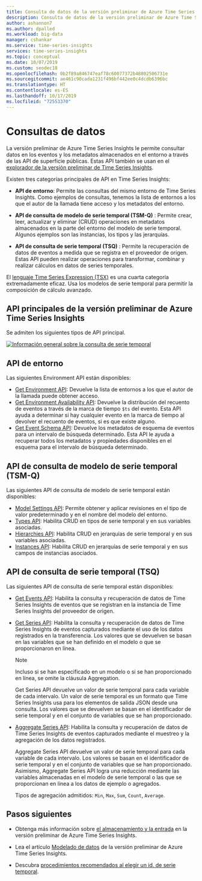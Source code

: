 ```yaml
---
title: Consulta de datos de la versión preliminar de Azure Time Series Insights | Microsoft Docs
description: Consulta de datos de la versión preliminar de Azure Time Series Insights.
author: ashannon7
ms.author: dpalled
ms.workload: big-data
manager: cshankar
ms.service: time-series-insights
services: time-series-insights
ms.topic: conceptual
ms.date: 10/07/2019
ms.custom: seodec18
ms.openlocfilehash: 0b2f89a846747eaf78c60077372b48802506731e
ms.sourcegitcommit: ae461c90cada1231f496bf442ee0c4dcdb6396bc
ms.translationtype: HT
ms.contentlocale: es-ES
ms.lasthandoff: 10/17/2019
ms.locfileid: "72553370"
---
```

# <a name="data-querying"></a>Consultas de datos

La versión preliminar de Azure Time Series Insights le permite consultar datos en los eventos y los metadatos almacenados en el entorno a través de las API de superficie públicas. Estas API también se usan en el [explorador de la versión preliminar de Time Series Insights](./time-series-insights-update-explorer.md).

Existen tres categorías principales de API en Time Series Insights:

* **API de entorno**: Permite las consultas del mismo entorno de Time Series Insights. Como ejemplos de consultas, tenemos la lista de entornos a los que el autor de la llamada tiene acceso y los metadatos del entorno.

* **API de consulta de modelo de serie temporal (TSM-Q)** : Permite crear, leer, actualizar y eliminar (CRUD) operaciones en metadatos almacenados en la parte del entorno del modelo de serie temporal. Algunos ejemplos son las instancias, los tipos y las jerarquías.

* **API de consulta de serie temporal (TSQ)** : Permite la recuperación de datos de eventos a medida que se registra en el proveedor de origen. Estas API pueden realizar operaciones para transformar, combinar y realizar cálculos en datos de series temporales.

El [lenguaje Time Series Expression (TSX)](https://docs.microsoft.com/rest/api/time-series-insights/preview-tsx) es una cuarta categoría extremadamente eficaz. Usa los modelos de serie temporal para permitir la composición de cálculo avanzado.

## <a name="azure-time-series-insights-preview-core-apis"></a>API principales de la versión preliminar de Azure Time Series Insights

Se admiten los siguientes tipos de API principal.

[![Información general sobre la consulta de serie temporal](media/v2-update-tsq/tsq.png)](media/v2-update-tsq/tsq.png#lightbox)

## <a name="environment-apis"></a>API de entorno

Las siguientes Environment API están disponibles:

* [Get Environment API](https://docs.microsoft.com/rest/api/time-series-insights/preview-env#get-environments-api): Devuelve la lista de entornos a los que el autor de la llamada puede obtener acceso.
* [Get Environment Availability API](https://docs.microsoft.com/rest/api/time-series-insights/preview-env#get-environment-availability-api): Devuelve la distribución del recuento de eventos a través de la marca de tiempo `$ts` del evento. Esta API ayuda a determinar si hay cualquier evento en la marca de tiempo al devolver el recuento de eventos, si es que existe alguno.
* [Get Event Schema API](https://docs.microsoft.com/rest/api/time-series-insights/preview-env#get-event-schema-api): Devuelve los metadatos de esquema de eventos para un intervalo de búsqueda determinado. Esta API le ayuda a recuperar todos los metadatos y propiedades disponibles en el esquema para el intervalo de búsqueda determinado.

## <a name="time-series-model-query-tsm-q-apis"></a>API de consulta de modelo de serie temporal (TSM-Q)

Las siguientes API de consulta de modelo de serie temporal están disponibles:

* [Model Settings API](https://docs.microsoft.com/rest/api/time-series-insights/preview-model#model-settings-api): Permite obtener y aplicar revisiones en el tipo de valor predeterminado y en el nombre del modelo del entorno.
* [Types API](https://docs.microsoft.com/rest/api/time-series-insights/preview-model#types-api): Habilita CRUD en tipos de serie temporal y en sus variables asociadas.
* [Hierarchies API](https://docs.microsoft.com/rest/api/time-series-insights/preview-model#hierarchies-api): Habilita CRUD en jerarquías de serie temporal y en sus variables asociadas.
* [Instances API](https://docs.microsoft.com/rest/api/time-series-insights/preview-model#instances-api): Habilita CRUD en jerarquías de serie temporal y en sus campos de instancias asociados.

## <a name="time-series-query-tsq-apis"></a>API de consulta de serie temporal (TSQ)

Las siguientes API de consulta de serie temporal están disponibles:

* [Get Events API](https://docs.microsoft.com/rest/api/time-series-insights/preview-query#get-events-api): Habilita la consulta y recuperación de datos de Time Series Insights de eventos que se registran en la instancia de Time Series Insights del proveedor de origen.

* [Get Series API](https://docs.microsoft.com/rest/api/time-series-insights/preview-query#get-series-api): Habilita la consulta y recuperación de datos de Time Series Insights de eventos capturados mediante el uso de los datos registrados en la transferencia. Los valores que se devuelven se basan en las variables que se han definido en el modelo o que se proporcionaron en línea.

    >[!NOTE]
    > Incluso si se han especificado en un modelo o si se han proporcionado en línea, se omite la cláusula Aggregation.

  Get Series API devuelve un valor de serie temporal para cada variable de cada intervalo. Un valor de serie temporal es un formato que Time Series Insights usa para los elementos de salida JSON desde una consulta. Los valores que se devuelven se basan en el identificador de serie temporal y en el conjunto de variables que se han proporcionado.

* [Aggregate Series API](https://docs.microsoft.com/rest/api/time-series-insights/preview-query#aggregate-series-api): Habilita la consulta y recuperación de datos de Time Series Insights de eventos capturados mediante el muestreo y la agregación de los datos registrados.

  Aggregate Series API devuelve un valor de serie temporal para cada variable de cada intervalo. Los valores se basan en el identificador de serie temporal y en el conjunto de variables que se han proporcionado. Asimismo, Aggregate Series API logra una reducción mediante las variables almacenadas en el modelo de serie temporal o las que se proporcionan en línea a los datos de ejemplo o agregados.

  Tipos de agregación admitidos: `Min`, `Max`, `Sum`, `Count`, `Average`.

## <a name="next-steps"></a>Pasos siguientes

- Obtenga más información sobre [el almacenamiento y la entrada](./time-series-insights-update-storage-ingress.md) en la versión preliminar de Azure Time Series Insights.

- Lea el artículo [Modelado de datos](./time-series-insights-update-tsm.md) de la versión preliminar de Azure Time Series Insights.

- Descubra [procedimientos recomendados al elegir un id. de serie temporal](./time-series-insights-update-how-to-id.md).
